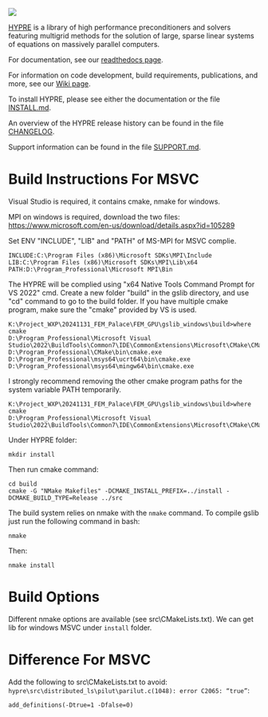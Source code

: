 <!--
Copyright (c) 1998 Lawrence Livermore National Security, LLC and other
HYPRE Project Developers. See the top-level COPYRIGHT file for details.

SPDX-License-Identifier: (Apache-2.0 OR MIT)
-->

![](src/docs/hypre-wwords.png)


[HYPRE](http://www.llnl.gov/casc/hypre/) is a library of high performance
preconditioners and solvers featuring multigrid methods for the solution of
large, sparse linear systems of equations on massively parallel computers.

For documentation, see our [readthedocs page](https://hypre.readthedocs.io/en/latest/).

For information on code development, build requirements, publications, and more,
see our [Wiki page](https://github.com/hypre-space/hypre/wiki).

To install HYPRE, please see either the documentation or the file [INSTALL.md](./INSTALL.md).

An overview of the HYPRE release history can be found in the file [CHANGELOG](./CHANGELOG).

Support information can be found in the file [SUPPORT.md](./SUPPORT.md).

# Build Instructions For MSVC
Visual Studio is required, it contains cmake, nmake for windows.

MPI on windows is required, download the two files: https://www.microsoft.com/en-us/download/details.aspx?id=105289

Set ENV "INCLUDE", "LIB" and "PATH" of MS-MPI for MSVC complie.
```
INCLUDE:C:\Program Files (x86)\Microsoft SDKs\MPI\Include
LIB:C:\Program Files (x86)\Microsoft SDKs\MPI\Lib\x64
PATH:D:\Program_Professional\Microsoft MPI\Bin
```

The HYPRE will be complied using "x64 Native Tools Command Prompt for VS 2022" cmd. Create a new folder "build" in the gslib directory, and use "cd" command to go to the build folder. If you have multiple cmake program, make sure the "cmake" provided by VS is used. 
```
K:\Project_WXP\20241131_FEM_Palace\FEM_GPU\gslib_windows\build>where cmake
D:\Program_Professional\Microsoft Visual Studio\2022\BuildTools\Common7\IDE\CommonExtensions\Microsoft\CMake\CMake\bin\cmake.exe
D:\Program_Professional\CMake\bin\cmake.exe
D:\Program_Professional\msys64\ucrt64\bin\cmake.exe
D:\Program_Professional\msys64\mingw64\bin\cmake.exe
```

I strongly recommend removing the other cmake program paths for the system variable PATH temporarily. 
```
K:\Project_WXP\20241131_FEM_Palace\FEM_GPU\gslib_windows\build>where cmake
D:\Program_Professional\Microsoft Visual Studio\2022\BuildTools\Common7\IDE\CommonExtensions\Microsoft\CMake\CMake\bin\cmake.exe
```
Under HYPRE folder:
```
mkdir install
```
Then run cmake command:
```
cd build
cmake -G "NMake Makefiles" -DCMAKE_INSTALL_PREFIX=../install -DCMAKE_BUILD_TYPE=Release ../src
```

The build system relies on nmake with the `nmake` command. To compile gslib just run the following command in bash:

```
nmake
```
Then:
```
nmake install
```
# Build Options
Different nmake options are available (see src\CMakeLists.txt). We can get lib for windows MSVC under `install` folder.

# Difference For MSVC
Add the following to src\CMakeLists.txt to avoid:
`hypre\src\distributed_ls\pilut\parilut.c(1048): error C2065: “true”`:

```
add_definitions(-Dtrue=1 -Dfalse=0)
```